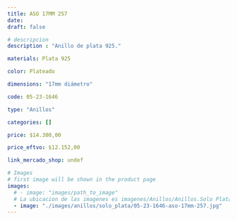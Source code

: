 ```yaml
---
title: ASO 17MM 257
date: 
draft: false

# descripcion
description : "Anillo de plata 925."

materials: Plata 925

color: Plateado

dimensions: "17mm diámetro"

code: 05-23-1646

type: "Anillos"

categories: []

price: $14.300,00

price_eftvo: $12.152,00

link_mercado_shop: undef

# Images
# first image will be shown in the product page
images:
  # - image: "images/path_to_image"
  # La ubicacion de las imagenes es imagenes/Anillos/Anillos.Solo Plata/05-23-1646-aso-17mm-257
  - image: "./images/anillos/solo_plata/05-23-1646-aso-17mm-257.jpg"
---
```

